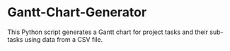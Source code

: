 # Gantt-Chart-Generator
This Python script generates a Gantt chart for project tasks and their sub-tasks using data from a CSV file. 
